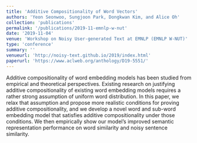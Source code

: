 ```yaml
---
title: 'Additive Compositionality of Word Vectors'
authors: 'Yeon Seonwoo, Sungjoon Park, Dongkwan Kim, and Alice Oh'
collection: 'publications'
permalink: '/publications/2019-11-emnlp-w-nut'
date: '2019-11-04'
venue: 'Workshop on Noisy User-generated Text at EMNLP (EMNLP W-NUT)'
type: 'conference'
summary: ''
venueurl: 'http://noisy-text.github.io/2019/index.html'
paperurl: 'https://www.aclweb.org/anthology/D19-5551/'
---
```


Additive compositionality of word embedding models has been studied from empirical and theoretical perspectives. Existing research on justifying additive compositionality of existing word embedding models requires a rather strong assumption of uniform word distribution. In this paper, we relax that assumption and propose more realistic conditions for proving additive compositionality, and we develop a novel word and sub-word embedding model that satisfies additive compositionality under those conditions. We then empirically show our model’s improved semantic representation performance on word similarity and noisy sentence similarity.